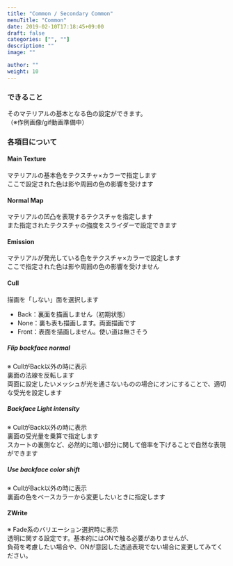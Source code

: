 ```yaml
---
title: "Common / Secondary Common"
menuTitle: "Common"
date: 2019-02-10T17:18:45+09:00
draft: false
categories: ["", ""]
description: ""
image: ""

author: ""
weight: 10
--- 
```


### できること
そのマテリアルの基本となる色の設定ができます。  
（※作例画像/gif動画準備中）
<!-- {{< figure src="/images/cat_common1.gif" >}} -->
### 各項目について
#### Main Texture
マテリアルの基本色をテクスチャ×カラーで指定します    
ここで設定された色は影や周囲の色の影響を受けます    
#### Normal Map
マテリアルの凹凸を表現するテクスチャを指定します  
また指定されたテクスチャの強度をスライダーで設定できます  
#### Emission
マテリアルが発光している色をテクスチャ×カラーで設定します  
ここで指定された色は影や周囲の色の影響を受けません  
#### Cull
描画を「しない」面を選択します
- Back：裏面を描画しません（初期状態）
- None：裏も表も描画します。両面描画です
- Front：表面を描画しません。使い道は無さそう
##### Flip backface normal
※ CullがBack以外の時に表示  
裏面の法線を反転します  
両面に設定したいメッシュが光を通さないものの場合にオンにすることで、適切な受光を設定します  
##### Backface Light intensity
※ CullがBack以外の時に表示  
裏面の受光量を乗算で指定します  
スカートの裏側など、必然的に暗い部分に関して倍率を下げることで自然な表現ができます
##### Use backface color shift
※ CullがBack以外の時に表示  
裏面の色をベースカラーから変更したいときに指定します
#### ZWrite
※ Fade系のバリエーション選択時に表示  
透明に関する設定です。基本的にはONで触る必要がありませんが、  
負荷を考慮したい場合や、ONが意図した透過表現でない場合に変更してみてください。
